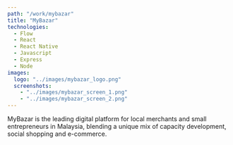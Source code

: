 ```yaml
---
path: "/work/mybazar"
title: "MyBazar"
technologies:
  - Flow
  - React
  - React Native
  - Javascript
  - Express
  - Node
images:
  logo: "../images/mybazar_logo.png"
  screenshots:
    - "../images/mybazar_screen_1.png"
    - "../images/mybazar_screen_2.png"
---
```


MyBazar is the leading digital platform for local merchants and small entrepreneurs in Malaysia, blending a unique mix of capacity development, social shopping and e-commerce.